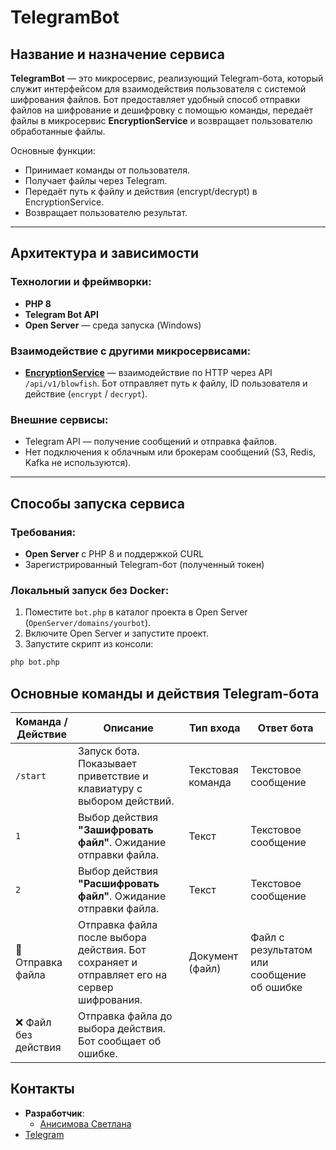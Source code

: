 # TelegramBot

## Название и назначение сервиса

**TelegramBot** — это микросервис, реализующий Telegram-бота, который служит интерфейсом для взаимодействия пользователя с системой шифрования файлов. Бот предоставляет удобный способ отправки файлов на шифрование и дешифровку с помощью команды, передаёт файлы в микросервис **EncryptionService** и возвращает пользователю обработанные файлы.

Основные функции:
- Принимает команды от пользователя.
- Получает файлы через Telegram.
- Передаёт путь к файлу и действия (encrypt/decrypt) в EncryptionService.
- Возвращает пользователю результат.

---

## Архитектура и зависимости

### Технологии и фреймворки:
- **PHP 8**
- **Telegram Bot API**
- **Open Server** — среда запуска (Windows)

### Взаимодействие с другими микросервисами:
- **[EncryptionService](https://github.com/your-org/EncryptionService)** — взаимодействие по HTTP через API `/api/v1/blowfish`. Бот отправляет путь к файлу, ID пользователя и действие (`encrypt` / `decrypt`).

### Внешние сервисы:
- Telegram API — получение сообщений и отправка файлов.
- Нет подключения к облачным или брокерам сообщений (S3, Redis, Kafka не используются).

---

## Способы запуска сервиса

### Требования:
- **Open Server** с PHP 8 и поддержкой CURL
- Зарегистрированный Telegram-бот (полученный токен)

### Локальный запуск без Docker:
1. Поместите `bot.php` в каталог проекта в Open Server (`OpenServer/domains/yourbot`).
2. Включите Open Server и запустите проект.
3. Запустите скрипт из консоли:
```bash
php bot.php
```

## Основные команды и действия Telegram-бота

| Команда / Действие     | Описание                                                                 | Тип входа         | Ответ бота             |
|------------------------|--------------------------------------------------------------------------|-------------------|------------------------|
| `/start`               | Запуск бота. Показывает приветствие и клавиатуру с выбором действий.    | Текстовая команда | Текстовое сообщение    |
| `1`                    | Выбор действия **"Зашифровать файл"**. Ожидание отправки файла.          | Текст             | Текстовое сообщение    |
| `2`                    | Выбор действия **"Расшифровать файл"**. Ожидание отправки файла.         | Текст             | Текстовое сообщение    |
| 📄 Отправка файла      | Отправка файла после выбора действия. Бот сохраняет и отправляет его на сервер шифрования. | Документ (файл)   | Файл с результатом или сообщение об ошибке |
| ❌ Файл без действия    | Отправка файла до выбора действия. Бот сообщает об ошибке. 




## Контакты
- **Разработчик**: 
  - [Анисимова Светлана](https://github.com/svetlana7474)
- [Telegram](https://t.me/liolia989)
